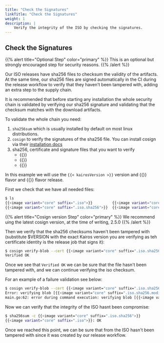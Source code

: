 ```yaml
---
title: "Check the Signatures"
linkTitle: "Check the Signatures"
weight: 1
description: |
    Verify the integrity of the ISO by checking the signatures.
---
```


## Check the Signatures

{{% alert title="Optional Step" color="primary" %}}
This is an optional but strongly encouraged step for security reasons.
{{% /alert %}}

Our ISO releases have sha256 files to checksum the validity of the artifacts. At the same time, our sha256 files are signed automatically in the CI during the release workflow to verify that they haven't been tampered with, adding an extra step to the supply chain. 

It is recommended that before starting any installation the whole security chain is validated by verifying our sha256 signature and validating that the checksum matches with the download artifacts.


To validate the whole chain you need:

1. `sha256sum` which is usually installed by default on most linux distributions.
2. `cosign` to verify the signatures of the sha256 file. You can install cosign via their [installation docs](https://docs.sigstore.dev/cosign/installation/)
3. sha256, certificate and signature files that you want to verify
    - {{<imageLink variant="standard" suffix=".iso.sha256">}}  
    - {{<imageLink variant="standard" suffix=".iso.sha256.pem">}}  
    - {{<imageLink variant="standard" suffix=".iso.sha256.sig">}}  

In this example we will use the `{{< kairosVersion >}}` version and {{<flavorCode >}} flavor and {{<flavorReleaseCode >}} flavor release.

First we check that we have all needed files:

```bash
$ ls      
{{<image variant="core" suffix=".iso">}}         {{<image variant="core" suffix=".iso.sha256.pem">}}
{{<image variant="core" suffix=".iso.sha256">}}  {{<image variant="core" suffix=".iso.sha256.sig">}}
```

{{% alert title="Cosign version Step" color="primary" %}}
We recommend uing the latest cosign version, at the time of writing, 2.5.0
{{% /alert %}}


Then we verify that the sha256 checksums haven't been tampered with (substitute $VERSION with the exact Kairos version you are verifying as teh certificate identity is the release job that signs it):

```bash
$ cosign verify-blob --cert {{<image variant="core" suffix=".iso.sha256.pem">}} --signature {{<image variant="core" suffix=".iso.sha256.sig">}} --certificate-identity https://github.com/kairos-io/kairos/.github/workflows/reusable-release.yaml@refs/tags/$VERSION --certificate-oidc-issuer https://token.actions.githubusercontent.com {{<image variant="core" suffix=".iso.sha256">}} 
Verified OK
```

Once we see that `Verified OK` we can be sure that the file hasn't been tampered with, and we can continue verifying the iso checksum.

For an example of a failure validation see below:

```bash
$ cosign verify-blob --cert {{<image variant="core" suffix=".iso.sha256.pem">}} --signature {{<image variant="core" suffix=".iso.sha256.sig">}} --certificate-identity https://github.com/kairos-io/kairos/.github/workflows/reusable-release.yaml@refs/tags/$VERSION --certificate-oidc-issuer https://token.actions.githubusercontent.com {{<image variant="core" suffix=".iso.sha256.modified">}} 
Error: verifying blob [{{<image variant="core" suffix=".iso.sha256.modified">}}]: invalid signature when validating ASN.1 encoded signature
main.go:62: error during command execution: verifying blob [{{<image variant="core" suffix=".iso.sha256.modified">}}]: invalid signature when validating ASN.1 encoded signature
```

Now we can verify that the integrity of the ISO hasnt been compromise:

```bash
$ sha256sum -c {{<image variant="core" suffix=".iso.sha256">}}
{{<image variant="core" suffix=".iso">}}: OK
```

Once we reached this point, we can be sure that from the ISO hasn't been tampered with since it was created by our release workflow.

